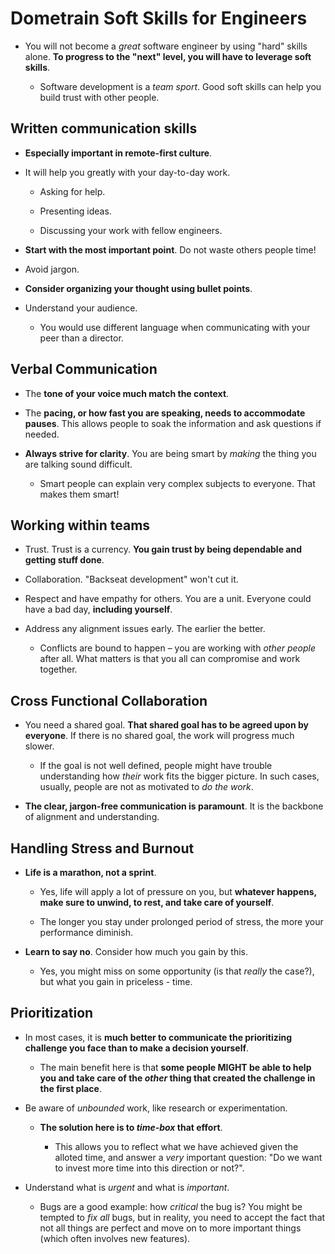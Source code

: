 # Dometrain Soft Skills for Engineers

- You will not become a _great_ software engineer by using "hard" skills alone. **To progress to the "next" level, you will have to leverage soft skills**.

  - Software development is a _team sport_. Good soft skills can help you build trust with other people.

## Written communication skills

- **Especially important in remote-first culture**.

- It will help you greatly with your day-to-day work.

  - Asking for help.

  - Presenting ideas.

  - Discussing your work with fellow engineers.

- **Start with the most important point**. Do not waste others people time!

- Avoid jargon.

- **Consider organizing your thought using bullet points**.

- Understand your audience.

  - You would use different language when communicating with your peer than a director.

## Verbal Communication

- The **tone of your voice much match the context**.

- The **pacing, or how fast you are speaking, needs to accommodate pauses**. This allows people to soak the information and ask questions if needed.

- **Always strive for clarity**. You are being smart by _making_ the thing you are talking sound difficult.

  - Smart people can explain very complex subjects to everyone. That makes them smart!

## Working within teams

- Trust. Trust is a currency. **You gain trust by being dependable and getting stuff done**.

- Collaboration. "Backseat development" won't cut it.

- Respect and have empathy for others. You are a unit. Everyone could have a bad day, **including yourself**.

- Address any alignment issues early. The earlier the better.

  - Conflicts are bound to happen – you are working with _other people_ after all. What matters is that you all can compromise and work together.

## Cross Functional Collaboration

- You need a shared goal. **That shared goal has to be agreed upon by everyone**. If there is no shared goal, the work will progress much slower.

  - If the goal is not well defined, people might have trouble understanding how _their_ work fits the bigger picture. In such cases, usually, people are not as motivated to _do the work_.

- **The clear, jargon-free communication is paramount**. It is the backbone of alignment and understanding.

## Handling Stress and Burnout

- **Life is a marathon, not a sprint**.

  - Yes, life will apply a lot of pressure on you, but **whatever happens, make sure to unwind, to rest, and take care of yourself**.

  - The longer you stay under prolonged period of stress, the more your performance diminish.

- **Learn to say no**. Consider how much you gain by this.

  - Yes, you might miss on some opportunity (is that _really_ the case?), but what you gain in priceless - time.

## Prioritization

- In most cases, it is **much better to communicate the prioritizing challenge you face than to make a decision yourself**.

  - The main benefit here is that **some people MIGHT be able to help you and take care of the _other_ thing that created the challenge in the first place**.

- Be aware of _unbounded_ work, like research or experimentation.

  - **The solution here is to _time-box_ that effort**.

    - This allows you to reflect what we have achieved given the alloted time, and answer a _very_ important question: "Do we want to invest more time into this direction or not?".

- Understand what is _urgent_ and what is _important_.

  - Bugs are a good example: how _critical_ the bug is? You might be tempted to _fix all_ bugs, but in reality, you need to accept the fact that not all things are perfect and move on to more important things (which often involves new features).
